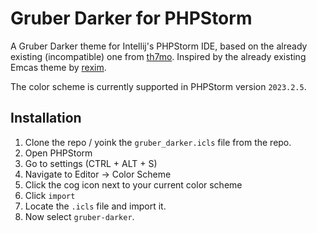 # Gruber Darker for PHPStorm

A Gruber Darker theme for Intellij's PHPStorm IDE, based on the already existing (incompatible) one from [th7mo](https://github.com/th7mo).
Inspired by the already existing Emcas theme by [rexim](https://github.com/rexim).

The color scheme is currently supported in PHPStorm version `2023.2.5`.

## Installation

1. Clone the repo / yoink the `gruber_darker.icls` file from the repo.
2. Open PHPStorm
3. Go to settings (CTRL + ALT + S)
4. Navigate to Editor -> Color Scheme
5. Click the cog icon next to your current color scheme
6. Click `import`
7. Locate the `.icls` file and import it.
8. Now select `gruber-darker`.

